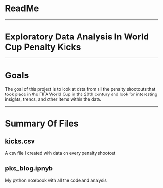 # ReadMe

***

# Exploratory Data Analysis In World Cup Penalty Kicks

***

# Goals

The goal of this project is to look at data from all the penalty shootouts that took place in the FIFA World Cup in the 20th century and look for interesting insights, trends, and other items within the data.

***

# Summary Of Files

## kicks.csv

A csv file I created with data on every penalty shootout

## pks_blog.ipnyb

My python notebook with all the code and analysis